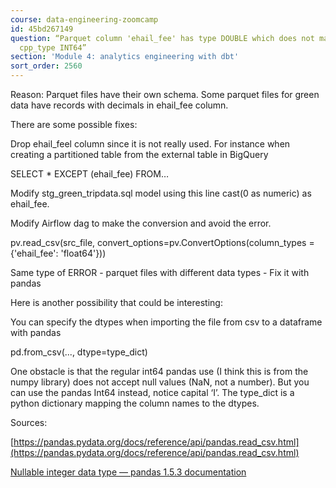 ```yaml
---
course: data-engineering-zoomcamp
id: 45bd267149
question: “Parquet column 'ehail_fee' has type DOUBLE which does not match the target
  cpp_type INT64”
section: 'Module 4: analytics engineering with dbt'
sort_order: 2560
---
```


Reason: Parquet files have their own schema. Some parquet files for green data have records with decimals in ehail_fee column.

There are some possible fixes:

Drop ehail_feel column since it is not really used. For instance when creating a partitioned table from the external table in BigQuery

SELECT * EXCEPT (ehail_fee) FROM…

Modify stg_green_tripdata.sql model using this line cast(0 as numeric) as ehail_fee.

Modify Airflow dag to make the conversion and avoid the error.

pv.read_csv(src_file, convert_options=pv.ConvertOptions(column_types = {'ehail_fee': 'float64'}))

Same type of ERROR - parquet files with different data types - Fix it with pandas

Here is another possibility that could be interesting:

You can specify the dtypes when importing the file from csv to a dataframe with pandas

pd.from_csv(..., dtype=type_dict)

One obstacle is that the regular int64 pandas use (I think this is from the numpy library) does not accept null values (NaN, not a number). But you can use the pandas Int64 instead, notice capital ‘I’. The type_dict is a python dictionary mapping the column names to the dtypes.

Sources:

[https://pandas.pydata.org/docs/reference/api/pandas.read_csv.html](https://pandas.pydata.org/docs/reference/api/pandas.read_csv.html)

[Nullable integer data type — pandas 1.5.3 documentation](https://pandas.pydata.org/docs/user_guide/integer_na.html)

